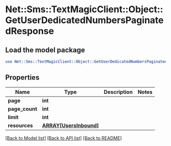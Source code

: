 # Net::Sms::TextMagicClient::Object::GetUserDedicatedNumbersPaginatedResponse

## Load the model package
```perl
use Net::Sms::TextMagicClient::Object::GetUserDedicatedNumbersPaginatedResponse;
```

## Properties
Name | Type | Description | Notes
------------ | ------------- | ------------- | -------------
**page** | **int** |  | 
**page_count** | **int** |  | 
**limit** | **int** |  | 
**resources** | [**ARRAY[UsersInbound]**](UsersInbound.md) |  | 

[[Back to Model list]](../README.md#documentation-for-models) [[Back to API list]](../README.md#documentation-for-api-endpoints) [[Back to README]](../README.md)


